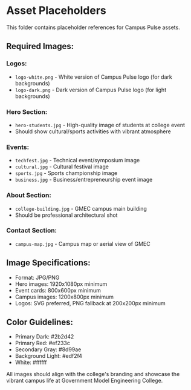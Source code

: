 # Asset Placeholders

This folder contains placeholder references for Campus Pulse assets.

## Required Images:

### Logos:
- `logo-white.png` - White version of Campus Pulse logo (for dark backgrounds)
- `logo-dark.png` - Dark version of Campus Pulse logo (for light backgrounds)

### Hero Section:
- `hero-students.jpg` - High-quality image of students at college event
- Should show cultural/sports activities with vibrant atmosphere

### Events:
- `techfest.jpg` - Technical event/symposium image
- `cultural.jpg` - Cultural festival image
- `sports.jpg` - Sports championship image  
- `business.jpg` - Business/entrepreneurship event image

### About Section:
- `college-building.jpg` - GMEC campus main building
- Should be professional architectural shot

### Contact Section:
- `campus-map.jpg` - Campus map or aerial view of GMEC

## Image Specifications:
- Format: JPG/PNG
- Hero images: 1920x1080px minimum
- Event cards: 800x600px minimum
- Campus images: 1200x800px minimum
- Logos: SVG preferred, PNG fallback at 200x200px minimum

## Color Guidelines:
- Primary Dark: #2b2d42
- Primary Red: #ef233c  
- Secondary Gray: #8d99ae
- Background Light: #edf2f4
- White: #ffffff

All images should align with the college's branding and showcase the vibrant campus life at Government Model Engineering College.